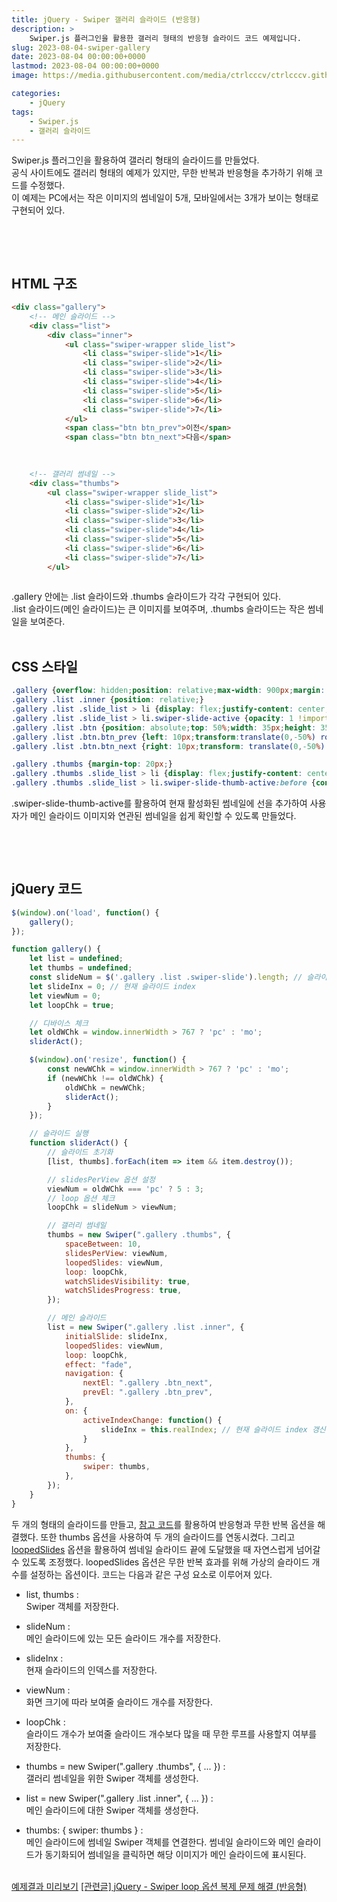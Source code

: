 ```yaml
---
title: jQuery - Swiper 갤러리 슬라이드 (반응형)
description: >  
    Swiper.js 플러그인을 활용한 갤러리 형태의 반응형 슬라이드 코드 예제입니다.
slug: 2023-08-04-swiper-gallery
date: 2023-08-04 00:00:00+0000
lastmod: 2023-08-04 00:00:00+0000
image: https://media.githubusercontent.com/media/ctrlcccv/ctrlcccv.github.io/master/assets/img/post/swiper-gallery.webp

categories:
    - jQuery
tags:
    - Swiper.js
    - 갤러리 슬라이드
---
```

Swiper.js 플러그인을 활용하여 갤러리 형태의 슬라이드를 만들었다.  
공식 사이트에도 갤러리 형태의 예제가 있지만, 무한 반복과 반응형을 추가하기 위해 코드를 수정했다.  
이 예제는 PC에서는 작은 이미지의 썸네일이 5개, 모바일에서는 3개가 보이는 형태로 구현되어 있다.  

<br>

<ins class="adsbygoogle"
     style="display:block; text-align:center;"
     data-ad-layout="in-article"
     data-ad-format="fluid"
     data-ad-client="ca-pub-8535540836842352"
     data-ad-slot="2974559225"></ins>
<script>
     (adsbygoogle = window.adsbygoogle || []).push({});
</script>


<br>

## HTML 구조
```html
<div class="gallery">
    <!-- 메인 슬라이드 -->
    <div class="list">
        <div class="inner">
            <ul class="swiper-wrapper slide_list">
                <li class="swiper-slide">1</li>
                <li class="swiper-slide">2</li>
                <li class="swiper-slide">3</li>
                <li class="swiper-slide">4</li>
                <li class="swiper-slide">5</li>
                <li class="swiper-slide">6</li>
                <li class="swiper-slide">7</li>
            </ul>
            <span class="btn btn_prev">이전</span>
            <span class="btn btn_next">다음</span>
        
    

    <!-- 갤러리 썸네일 -->
    <div class="thumbs">
        <ul class="swiper-wrapper slide_list">
            <li class="swiper-slide">1</li>
            <li class="swiper-slide">2</li>
            <li class="swiper-slide">3</li>
            <li class="swiper-slide">4</li>
            <li class="swiper-slide">5</li>
            <li class="swiper-slide">6</li>
            <li class="swiper-slide">7</li>
        </ul>
    

```
.gallery 안에는 .list 슬라이드와 .thumbs 슬라이드가 각각 구현되어 있다.  
.list 슬라이드(메인 슬라이드)는 큰 이미지를 보여주며, .thumbs 슬라이드는 작은 썸네일을 보여준다.  
<br>

## CSS 스타일
```css
.gallery {overflow: hidden;position: relative;max-width: 900px;margin: 40px auto 0;}
.gallery .list .inner {position: relative;}
.gallery .list .slide_list > li {display: flex;justify-content: center;align-items: center;height:300px;background: #8ab4f8;font-size: 48px;opacity: 0 !important;}
.gallery .list .slide_list > li.swiper-slide-active {opacity: 1 !important;} 
.gallery .list .btn {position: absolute;top: 50%;width: 35px;height: 35px;background:url('images/arrow.png') center center no-repeat;background-size: contain;text-indent: -999em;z-index: 1;}
.gallery .list .btn.btn_prev {left: 10px;transform:translate(0,-50%) rotateY(180deg);}
.gallery .list .btn.btn_next {right: 10px;transform: translate(0,-50%) ;}

.gallery .thumbs {margin-top: 20px;}
.gallery .thumbs .slide_list > li {display: flex;justify-content: center;align-items: center;position: relative;height:100px;background: #ddd;background: #8ab4f8;font-size: 24px;cursor: pointer;}
.gallery .thumbs .slide_list > li.swiper-slide-thumb-active:before {content:'';position: absolute;top: 0;right: 0;bottom: 0;left: 0;border: 4px solid #000;z-index: 1;}
```
.swiper-slide-thumb-active를 활용하여 현재 활성화된 썸네일에 선을 추가하여 사용자가 메인 슬라이드 이미지와 연관된 썸네일을 쉽게 확인할 수 있도록 만들었다.

<br>

<ins class="adsbygoogle"
     style="display:block; text-align:center;"
     data-ad-layout="in-article"
     data-ad-format="fluid"
     data-ad-client="ca-pub-8535540836842352"
     data-ad-slot="2974559225"></ins>
<script>
     (adsbygoogle = window.adsbygoogle || []).push({});
</script>


<br>

## jQuery 코드
```js
$(window).on('load', function() {
    gallery();
});

function gallery() {
    let list = undefined;
    let thumbs = undefined;
    const slideNum = $('.gallery .list .swiper-slide').length; // 슬라이드 총 개수
    let slideInx = 0; // 현재 슬라이드 index
    let viewNum = 0;
    let loopChk = true;

    // 디바이스 체크
    let oldWChk = window.innerWidth > 767 ? 'pc' : 'mo';
    sliderAct();

    $(window).on('resize', function() {
        const newWChk = window.innerWidth > 767 ? 'pc' : 'mo';
        if (newWChk !== oldWChk) {
            oldWChk = newWChk;
            sliderAct();
        }
    });

    // 슬라이드 실행
    function sliderAct() {
        // 슬라이드 초기화
        [list, thumbs].forEach(item => item && item.destroy());

        // slidesPerView 옵션 설정
        viewNum = oldWChk === 'pc' ? 5 : 3;
        // loop 옵션 체크
        loopChk = slideNum > viewNum;

        // 갤러리 썸네일
        thumbs = new Swiper(".gallery .thumbs", {
            spaceBetween: 10,
            slidesPerView: viewNum,
            loopedSlides: viewNum,
            loop: loopChk,
            watchSlidesVisibility: true,
            watchSlidesProgress: true,
        });

        // 메인 슬라이드
        list = new Swiper(".gallery .list .inner", {
            initialSlide: slideInx,
            loopedSlides: viewNum,
            loop: loopChk,
            effect: "fade",
            navigation: {
                nextEl: ".gallery .btn_next",
                prevEl: ".gallery .btn_prev",
            },
            on: {
                activeIndexChange: function() {
                    slideInx = this.realIndex; // 현재 슬라이드 index 갱신
                }
            },
            thumbs: {
                swiper: thumbs,
            },
        });
    }
}
```
두 개의 형태의 슬라이드를 만들고, [참고 코드](https://ctrlcccv.github.io/code/2023-01-31-swiper-loop/)를 활용하여 반응형과 무한 반복 옵션을 해결했다. 또한 thumbs 옵션을 사용하여 두 개의 슬라이드를 연동시켰다. 그리고 [loopedSlides](https://swiperjs.com/swiper-api#param-loopedSlides) 옵션을 활용하여 썸네일 슬라이드 끝에 도달했을 때 자연스럽게 넘어갈 수 있도록 조정했다. loopedSlides 옵션은 무한 반복 효과를 위해 가상의 슬라이드 개수를 설정하는 옵션이다. 
코드는 다음과 같은 구성 요소로 이루어져 있다.  

* list, thumbs :   
Swiper 객체를 저장한다.  

* slideNum :   
메인 슬라이드에 있는 모든 슬라이드 개수를 저장한다.  

* slideInx :   
현재 슬라이드의 인덱스를 저장한다.  

* viewNum :   
화면 크기에 따라 보여줄 슬라이드 개수를 저장한다.  

* loopChk :   
슬라이드 개수가 보여줄 슬라이드 개수보다 많을 때 무한 루프를 사용할지 여부를 저장한다.  

* thumbs = new Swiper(".gallery .thumbs", { ... }) :  
갤러리 썸네일을 위한 Swiper 객체를 생성한다.  

* list = new Swiper(".gallery .list .inner", { ... }) :  
메인 슬라이드에 대한 Swiper 객체를 생성한다.  

* thumbs: { swiper: thumbs } :   
메인 슬라이드에 썸네일 Swiper 객체를 연결한다. 썸네일 슬라이드와 메인 슬라이드가 동기화되어 썸네일을 클릭하면 해당 이미지가 메인 슬라이드에 표시된다.   

<br>

<div class="btn_wrap">
    <a target="_blank" href="https://ctrlcccv.github.io/ctrlcccv-demo/2023-08-04-swiper-gallery/">예제결과 미리보기</a>
    <a href="https://ctrlcccv.github.io/code/2023-01-31-swiper-loop/">[관련글] jQuery - Swiper loop 옵션 복제 문제 해결 (반응형)</a>
</div>

